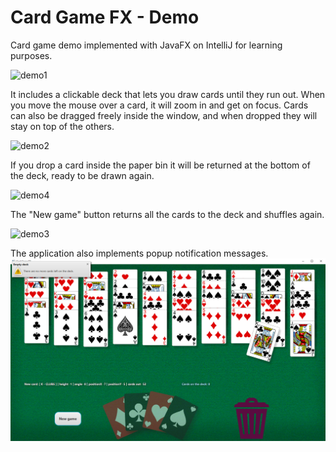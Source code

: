 # Card Game FX - Demo
Card game demo implemented with JavaFX on IntelliJ for learning purposes.


![demo1](https://user-images.githubusercontent.com/120717745/228971835-6c82cdf3-464e-44a1-8762-6c0c4304850f.gif)

It includes a clickable deck that lets you draw cards until they run out. When you move the mouse over a card, it will zoom in and get on focus. Cards can also be dragged freely inside the window, and when dropped they will stay on top of the others.


![demo2](https://user-images.githubusercontent.com/120717745/228971858-1849454e-8186-4a4b-a70d-e7aca268f60f.gif)


If you drop a card inside the paper bin it will be returned at the bottom of the deck, ready to be drawn again.

![demo4](https://user-images.githubusercontent.com/120717745/228971981-420ea11b-9756-47fb-9de2-4a6d86e8f092.gif)


The "New game" button returns all the cards to the deck and shuffles again.

![demo3](https://user-images.githubusercontent.com/120717745/228972009-c194535b-07bc-4d81-9745-08377f169f8a.gif)


The application also implements popup notification messages.
![image2.png](src%2Fmain%2Fresources%2Fimage2.png)
